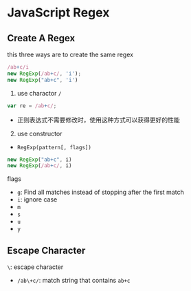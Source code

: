 # JavaScript Regex

## Create A Regex

this three ways are to create the same regex

```js
/ab+c/i
new RegExp(/ab+c/, 'i');
new RegExp("ab+c", 'i')
```

1. use charactor `/`

```js
var re = /ab+c/;
```

- 正则表达式不需要修改时，使用这种方式可以获得更好的性能

2. use constructor

- `RegExp(pattern[, flags])`

```js
new RegExp("ab+c", i)
new RegExp(/ab+c/, i)
```

flags

- `g`: Find all matches instead of stopping after the first match
- `i`: ignore case
- `m`
- `s`
- `u`
- `y`

## Escape Character

`\`: escape character

- `/ab\+c/`: match string that contains `ab+c`


